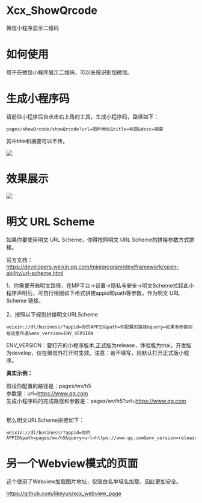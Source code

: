 # Xcx_ShowQrcode
微信小程序显示二维码

# 如何使用

用于在微信小程序展示二维码，可以长按识别加微信。

# 生成小程序码

请前往小程序后台点击右上角的工具，生成小程序码，路径如下：

```
pages/showQrcode/showQrcode?url=图片地址&title=标题&desc=摘要
```
其中title和摘要可以不传。

<img src="https://wenda.mafengwo.net/img/36/f6/b90a34787c68d0805a526f09c4df8c7d.jpeg" />

# 效果展示

<img src="https://wos.58cdn.com.cn/pQnMlKjphQY/userpropose-b109fc76/1704871171956%E5%BE%AE%E4%BF%A1%E6%88%AA%E5%9B%BE20240110151911.png?token=N3ZTWGNXR0dBN0pHekFlUXpnTVcxUjdKZXdzPTpmPTE3MDQ4NzExNzE5NTblvq7kv6HmiKrlm74yMDI0MDExMDE1MTkxMS5wbmcmZT0xNzA0ODcxNDc0JnI9MjQ4NDAwMTY5" />

# 明文 URL Scheme

如果你要使用明文 URL Scheme，你得按照明文 URL Scheme的拼接参数方式拼接。

官方文档：https://developers.weixin.qq.com/miniprogram/dev/framework/open-ability/url-scheme.html <br>

1、你需要开启明文路径，在MP平台->设置->隐私与安全->明文Scheme拉起此小程序声明后，可自行根据如下格式拼接appid和path等参数，作为明文 URL Scheme 链接。 <br><br>
2、按照以下规则拼接明文URLScheme <br>
```
weixin://dl/business/?appid=你的APPID&path=你配置的路径&query=如果有参数则在这里传递&env_version=ENV_VERSION
```
ENV_VERSION：要打开的小程序版本,正式版为release，体验版为trial，开发版为develop，仅在微信外打开时生效。注意：若不填写，则默认打开正式版小程序。

**真实示例：**

假设你配置的路径是：pages/wv/h5<br>
参数是：url=https://www.qq.com<br>
生成小程序码的完成路径和参数是：pages/wv/h5?url=https://www.qq.com<br><br>

那么明文URLScheme拼接如下：<br>

```
weixin://dl/business/?appid=你的APPID&path=pages/wv/h5&query=url=https://www.qq.com&env_version=release
```

# 另一个Webview模式的页面

这个使用了Webview加载图片地址，仅限白名单域名加载，因此更加安全。

https://github.com/likeyun/xcx_webview_page

